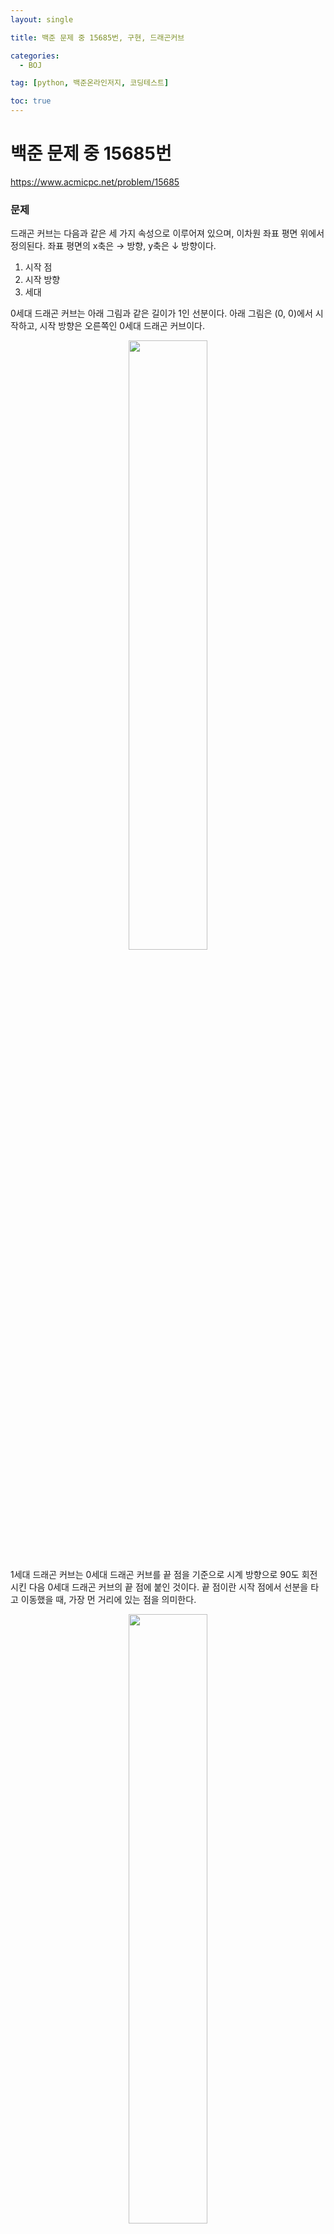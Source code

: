 ```yaml
---
layout: single

title: 백준 문제 중 15685번, 구현, 드래곤커브

categories:
  - BOJ

tag: [python, 백준온라인저지, 코딩테스트]

toc: true
---
```


# 백준 문제 중 15685번
<a href = 'https://www.acmicpc.net/problem/15685'>https://www.acmicpc.net/problem/15685</a>

### 문제

드래곤 커브는 다음과 같은 세 가지 속성으로 이루어져 있으며, 이차원 좌표 평면 위에서 정의된다. 좌표 평면의 x축은 → 방향, y축은 ↓ 방향이다.  
1. 시작 점
2. 시작 방향
3. 세대  
   
0세대 드래곤 커브는 아래 그림과 같은 길이가 1인 선분이다. 아래 그림은 (0, 0)에서 시작하고, 시작 방향은 오른쪽인 0세대 드래곤 커브이다.

<center>
  <img src = 'http://onlinejudgeimages.s3-ap-northeast-1.amazonaws.com/problem/15685/1.png' width = '50%'>
</center>

1세대 드래곤 커브는 0세대 드래곤 커브를 끝 점을 기준으로 시계 방향으로 90도 회전시킨 다음 0세대 드래곤 커브의 끝 점에 붙인 것이다. 끝 점이란 시작 점에서 선분을 타고 이동했을 때, 가장 먼 거리에 있는 점을 의미한다.

<center>
  <img src = 'https://onlinejudgeimages.s3-ap-northeast-1.amazonaws.com/problem/15685/2.png' width = '50%'>
</center>

2세대 드래곤 커브도 1세대를 만든 방법을 이용해서 만들 수 있다. (파란색 선분은 새로 추가된 선분을 나타낸다)



<center>
  <img src = 'https://onlinejudgeimages.s3-ap-northeast-1.amazonaws.com/problem/15685/3.png' width = '50%'>
</center>

3세대 드래곤 커브도 2세대 드래곤 커브를 이용해 만들 수 있다. 아래 그림은 3세대 드래곤 커브이다.

<center>
  <img src = 'https://onlinejudgeimages.s3-ap-northeast-1.amazonaws.com/problem/15685/4.png' width = '50%'>
</center>

즉, K(K > 1)세대 드래곤 커브는 K-1세대 드래곤 커브를 끝 점을 기준으로 90도 시계 방향 회전 시킨 다음, 그것을 끝 점에 붙인 것이다.

크기가 100×100인 격자 위에 드래곤 커브가 N개 있다. 이때, 크기가 1×1인 정사각형의 네 꼭짓점이 모두 드래곤 커브의 일부인 정사각형의 개수를 구하는 프로그램을 작성하시오. 격자의 좌표는 (x, y)로 나타내며, 0 ≤ x ≤ 100, 0 ≤ y ≤ 100만 유효한 좌표이다.

### 입력

첫째 줄에 드래곤 커브의 개수 N(1 ≤ N ≤ 20)이 주어진다. 둘째 줄부터 N개의 줄에는 드래곤 커브의 정보가 주어진다. 드래곤 커브의 정보는 네 정수 x, y, d, g로 이루어져 있다. x와 y는 드래곤 커브의 시작 점, d는 시작 방향, g는 세대이다. (0 ≤ x, y ≤ 100, 0 ≤ d ≤ 3, 0 ≤ g ≤ 10)

입력으로 주어지는 드래곤 커브는 격자 밖으로 벗어나지 않는다. 드래곤 커브는 서로 겹칠 수 있다.

방향은 0, 1, 2, 3 중 하나이고, 다음을 의미한다.  
  

* 0: x좌표가 증가하는 방향 (→)
* 1: y좌표가 감소하는 방향 (↑)
* 2: x좌표가 감소하는 방향 (←)
* 3: y좌표가 증가하는 방향 (↓)

### 출력

첫째 줄에 크기가 1×1인 정사각형의 네 꼭짓점이 모두 드래곤 커브의 일부인 것의 개수를 출력한다.

---

## 풀이

처음 문제에 접근할 때는 재귀적으로 드레곤 커브를 늘려나가는 식으로 생각했었다. 그러나 이런식의 접근은 90도 회전을 다룰 때 너무 까다로웠다.    

문제를 조금 더 관찰하다 보니 다음 세대의 드래곤 커브는 이전 세대의 끝점을 기준으로 시작하므로 이전 세대의 시작점 부터 끝점까지 이동경로와 다음세대의 시작점(이전 세대의 끝점) 의 이동경로를 연관지어 구할 수 있었다. 일반적인 문제들과 달리 직접적인 좌표 계산이 아닌 이동방향의 변화로 이동을 관리 해야 한다는게 조금 생각하기 힘든 부분이었다.

예시를 통해 조금 더 자세히 살펴보자.
<center>
  <img src = 'https://onlinejudgeimages.s3-ap-northeast-1.amazonaws.com/problem/15685/3.png' width = '30%' >
</center>
위 그림은 2세대의 드래곤커브이다. 이전 1세대 커브는 [0, 0] -> [1, 0] -> [1, -1] 이고 이동방향의 변화는 0 -> 1 이다. 그리고 이 커브를 A라하자. 그리고 다음 커브를 그리기위해 1세대 커브를 끝점인 [1, -1] 을 기준으로 회전하고 이를 이어 붙이면 [1, -1] -> [0, -1] -> [0, 2] 이고 이동 방향의 변화는 2 -> 1이다. 그리고 이 커브를 B라하자.    

 A와 B의 상관성은 끝점을 기준으로 존재한다. B커브의 [0, -2] 에서 [1, -1] 을 향하는 이동방향의 변화와 A커브의 [0, 0] 에서 [1, -1]을 향하는 이동방향의 변화에 연관이 있음을 알 수 있다.
 
 이전 세대의 이동방향의 변화를 끝점에 가까운 순으로 뒤집어 각각을 시계방향으로 90도 회전하면, 각각이 새로 생길 커브의 이동방향 변화를 나타낸다.

코드의 흐름은 다음과 같다.
1. 정사각형 1 x 1 의 네 꼭짓점에 커브가 들어 오려면 전체 좌표에서 2 x 2 모양이 모두 1인 부분이 몇개인지 세는 함수가 필요하고 이를 위해 counting_four() 를 선언한다.
2. 위에서 설명한대로 커브를 그릴 cal_curves(x, y, d, g)를 선언한다.
3. 입력으로 주어진 모든 커브를 좌표위에 그리고 정답을 출력한다.


```python
board = [[0]*101 for _ in range(101)]
dir = {0: [0, 1], 1: [-1, 0], 2: [0, -1], 3: [1, 0]}
n = int(input())
curves = [list(map(int, input().split())) for _ in range(n)]


def counting_four():
    cnt = 0
    for i in range(100):
        for j in range(100):
            if board[i][j] and board[i][j + 1] and board[i + 1][j] and board[i + 1][j + 1]:
                cnt += 1
    return cnt


def cal_curves(x, y, d, g):
    curve_dirs = [d]
    for k in range(g):
        for i in range(len(curve_dirs) - 1, -1, -1):
            curve_dirs.append((curve_dirs[i] + 1) % 4)

    for curve_dir in curve_dirs:
        board[y][x] = 1
        y, x = y + dir[curve_dir][0], x + dir[curve_dir][1]
    board[y][x] = 1


for curve in curves:
    x, y, d, g = curve
    cal_curves(x, y, d, g)

print(counting_four())
```
